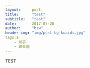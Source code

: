 ```yaml
---
layout:     post
title:      "test"
subtitle:   "test"
date:       2017-05-20
author:     "hzw"
header-img: "img/post-bg-kuaidi.jpg"
tags:a
    - 知乎
    - 职业病
---
```




<div>
    <P>TEST</P>
</div>

